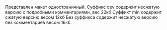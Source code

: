 Представлен макет одностраничный.
Суффикс dev содержит несжатую версию с подробными комментариями, вес 22кб
Суффикт min содержит сжатую версию весом 12кб
Без суффикса содержит несжатую версию без комментариев весом 16кб.
